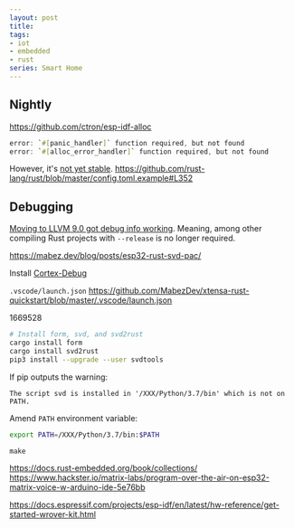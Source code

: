 ```yaml
---
layout: post
title: 
tags:
- iot
- embedded
- rust
series: Smart Home
---
```



## Nightly

https://github.com/ctron/esp-idf-alloc
```rust
error: `#[panic_handler]` function required, but not found
error: `#[alloc_error_handler]` function required, but not found
```

However, it's [not yet stable](https://github.com/rust-lang/rust/issues/51540).
https://github.com/rust-lang/rust/blob/master/config.toml.example#L352

## Debugging

[Moving to LLVM 9.0 got debug info working](https://github.com/espressif/llvm-project/issues/10).  Meaning, among other compiling Rust projects with `--release` is no longer required.

https://mabez.dev/blog/posts/esp32-rust-svd-pac/

Install [Cortex-Debug](https://marketplace.visualstudio.com/items?itemName=marus25.cortex-debug)

`.vscode/launch.json` https://github.com/MabezDev/xtensa-rust-quickstart/blob/master/.vscode/launch.json

1669528

```sh
# Install form, svd, and svd2rust
cargo install form
cargo install svd2rust
pip3 install --upgrade --user svdtools
```

If pip outputs the warning:
```
The script svd is installed in '/XXX/Python/3.7/bin' which is not on PATH.
```
Amend `PATH` environment variable:
```sh
export PATH=/XXX/Python/3.7/bin:$PATH
```
```
make
```

https://docs.rust-embedded.org/book/collections/
https://www.hackster.io/matrix-labs/program-over-the-air-on-esp32-matrix-voice-w-arduino-ide-5e76bb

https://docs.espressif.com/projects/esp-idf/en/latest/hw-reference/get-started-wrover-kit.html
